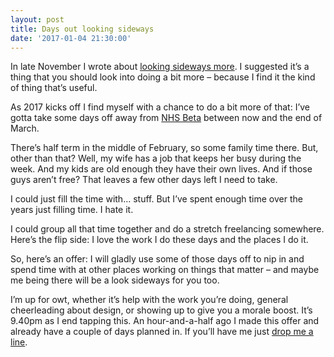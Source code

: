 ```yaml
---
layout: post
title: Days out looking sideways
date: '2017-01-04 21:30:00'
---
```

In late November I wrote about [looking sideways more](/look-sideways-more/). I suggested it’s a thing that you should look into doing a bit more – because I find it the kind of thing that’s useful.

As 2017 kicks off I find myself with a chance to do a bit more of that: I’ve gotta take some days off away from [NHS Beta](//transformation.blog.nhs.uk) between now and the end of March.

There’s half term in the middle of February, so some family time there. But, other than that? Well, my wife has a job that keeps her busy during the week. And my kids are old enough they have their own lives. And if those guys aren’t free? That leaves a few other days left I need to take.

I could just fill the time with… stuff. But I’ve spent enough time over the years just filling time. I hate it.

I could group all that time together and do a stretch freelancing somewhere. Here’s the flip side: I love the work I do these days and the places I do it.

So, here’s an offer: I will gladly use some of those days off to nip in and spend time with at other places working on things that matter – and maybe me being there will be a look sideways for you too.

I’m up for owt, whether it’s help with the work you’re doing, general cheerleading about design, or showing up to give you a morale boost. It’s 9.40pm as I end tapping this. An hour-and-a-half ago I made this offer and already have a couple of days planned in. If you’ll have me just [drop me a line](/contact).
